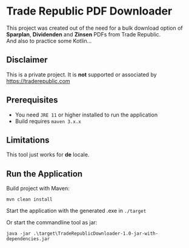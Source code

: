 # Trade Republic PDF Downloader
This project was created out of the need for a bulk download option of **Sparplan**, **Dividenden** and **Zinsen** PDFs from Trade Republic.</br>
And also to practice some Kotlin...

## Disclaimer
This is a private project. It is **not** supported or associated by https://traderepublic.com

## Prerequisites
- You need ```JRE 11``` or higher installed to run the application
- Build requires ```maven 3.x.x```

## Limitations
This tool just works for **de** locale.</br>

## Run the Application
Build project with Maven:

```shell
mvn clean install
```

Start the application with the generated .exe in ```./target```

Or start the commandline tool as jar:
```shell
java -jar .\target\TradeRepublicDownloader-1.0-jar-with-dependencies.jar
```